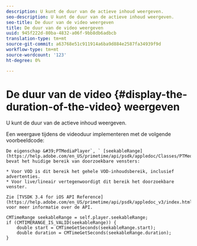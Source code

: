 ```yaml
---
description: U kunt de duur van de actieve inhoud weergeven.
seo-description: U kunt de duur van de actieve inhoud weergeven.
seo-title: De duur van de video weergeven
title: De duur van de video weergeven
uuid: 945f222d-80ba-4832-a06f-9bb8db6adbcb
translation-type: tm+mt
source-git-commit: a63768e51c911914a6ba9d884e2587fa34939f9d
workflow-type: tm+mt
source-wordcount: '123'
ht-degree: 0%

---
```



# De duur van de video {#display-the-duration-of-the-video} weergeven

U kunt de duur van de actieve inhoud weergeven.

Een weergave tijdens de videoduur implementeren met de volgende voorbeeldcode:

    De eigenschap &#39;PTMediaPlayer`, ` [seekableRange](https://help.adobe.com/en_US/primetime/api/psdk/appledoc/Classes/PTMediaPlayer.html#//api/name/seekableRange)`, bevat het huidige bereik van doorzoekbare vensters:
    
    * Voor VOD is dit bereik het gehele VOD-inhoudsbereik, inclusief advertenties.
    * Voor live/lineair vertegenwoordigt dit bereik het doorzoekbare venster.
    
    Zie [TVSDK 3.4 for iOS API Reference] (https://help.adobe.com/en_US/primetime/api/psdk/appledoc_v3/index.html) voor meer informatie over de API.

<!--<a id="example_A153BE3AC03F43C6BF3A156316A08CD3"></a>-->

```
CMTimeRange seekableRange = self.player.seekableRange;  
if (CMTIMERANGE_IS_VALID(seekableRange)) { 
    double start = CMTimeGetSeconds(seekableRange.start);  
    double duration = CMTimeGetSeconds(seekableRange.duration); 
}
```
